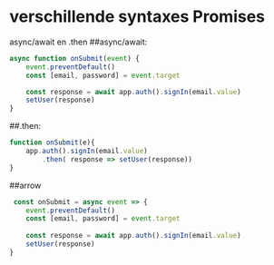 # verschillende syntaxes Promises
async/await en .then
##async/await:
```javascript
async function onSubmit(event) {
    event.preventDefault()
    const [email, password] = event.target

    const response = await app.auth().signIn(email.value)
    setUser(response)
}
```
##.then:
```javascript
function onSubmit(e){
    app.auth().signIn(email.value)
        .then( response => setUser(response))
}
```
##arrow
```javascript
 const onSubmit = async event => {
    event.preventDefault()
    const [email, password] = event.target
    
    const response = await app.auth().signIn(email.value)
    setUser(response)
}
```
